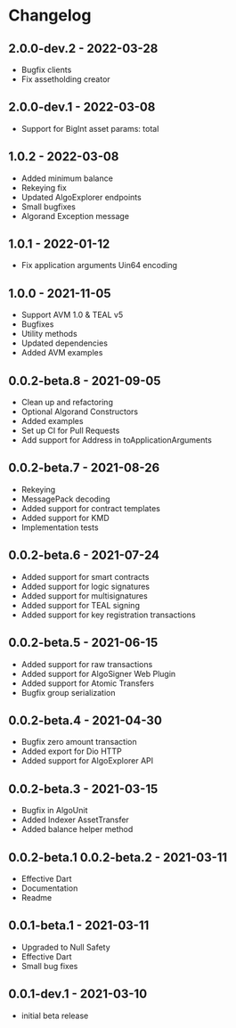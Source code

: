 # Changelog

## 2.0.0-dev.2 - 2022-03-28

- Bugfix clients
- Fix assetholding creator

## 2.0.0-dev.1 - 2022-03-08

- Support for BigInt asset params: total

## 1.0.2 - 2022-03-08

- Added minimum balance
- Rekeying fix
- Updated AlgoExplorer endpoints  
- Small bugfixes
- Algorand Exception message

## 1.0.1 - 2022-01-12

- Fix application arguments Uin64 encoding

## 1.0.0 - 2021-11-05

- Support AVM 1.0 & TEAL v5
- Bugfixes
- Utility methods
- Updated dependencies
- Added AVM examples

## 0.0.2-beta.8 - 2021-09-05

- Clean up and refactoring
- Optional Algorand Constructors
- Added examples
- Set up CI for Pull Requests
- Add support for Address in toApplicationArguments

## 0.0.2-beta.7 - 2021-08-26

- Rekeying
- MessagePack decoding
- Added support for contract templates
- Added support for KMD
- Implementation tests

## 0.0.2-beta.6 - 2021-07-24

- Added support for smart contracts
- Added support for logic signatures
- Added support for multisignatures
- Added support for TEAL signing
- Added support for key registration transactions

## 0.0.2-beta.5 - 2021-06-15

- Added support for raw transactions
- Added support for AlgoSigner Web Plugin
- Added support for Atomic Transfers
- Bugfix group serialization

## 0.0.2-beta.4 - 2021-04-30

- Bugfix zero amount transaction
- Added export for Dio HTTP
- Added support for AlgoExplorer API

## 0.0.2-beta.3 - 2021-03-15

- Bugfix in AlgoUnit
- Added Indexer AssetTransfer
- Added balance helper method

## 0.0.2-beta.1 0.0.2-beta.2 - 2021-03-11

- Effective Dart
- Documentation
- Readme

## 0.0.1-beta.1 - 2021-03-11

- Upgraded to Null Safety
- Effective Dart
- Small bug fixes

## 0.0.1-dev.1 - 2021-03-10

- initial beta release